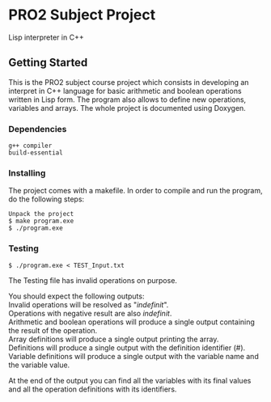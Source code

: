 # PRO2 Subject Project
Lisp interpreter in C++
## Getting Started
This is the PRO2 subject course project which consists in developing an interpret in C++ language for basic arithmetic and boolean operations written in Lisp form. The program also allows to define new operations, variables and arrays.
The whole project is documented using Doxygen.
### Dependencies
```
g++ compiler
build-essential
```
### Installing
The project comes with a makefile. In order to compile and run the program, do the following steps:
```
Unpack the project
$ make program.exe
$ ./program.exe
```
### Testing
```
$ ./program.exe < TEST_Input.txt
```
The Testing file has invalid operations on purpose.

You should expect the following outputs:  
Invalid operations will be resolved as "_indefinit_".  
Operations with negative result are also _indefinit_.  
Arithmetic and boolean operations will produce a single output containing the result of the operation.  
Array definitions will produce a single output printing the array.  
Definitions will produce a single output with the definition identifier (#<id>).  
Variable definitions will produce a single output with the variable name and the variable value.  
  
At the end of the output you can find all the variables with its final values and all the operation definitions with its identifiers.

